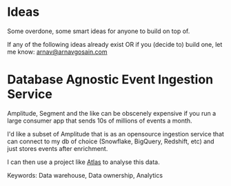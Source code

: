 # Ideas

Some overdone, some smart ideas for anyone to build on top of.

If any of the following ideas already exist OR if you (decide to) build one, let me know: [arnav@arnavgosain.com](mailto:arnav@arnavgosain.com)

# Database Agnostic Event Ingestion Service

Amplitude, Segment and the like can be obscenely expensive if you run a large consumer app that sends 10s of millions of events a month.

I'd like a subset of Amplitude that is as an opensource ingestion service that can connect to my db of choice (Snowflake, BigQuery, Redshift, etc) and just stores events after enrichment.

I can then use a project like [Atlas](https://github.com/mjirv/atlas) to analyse this data.

Keywords: Data warehouse, Data ownership, Analytics




